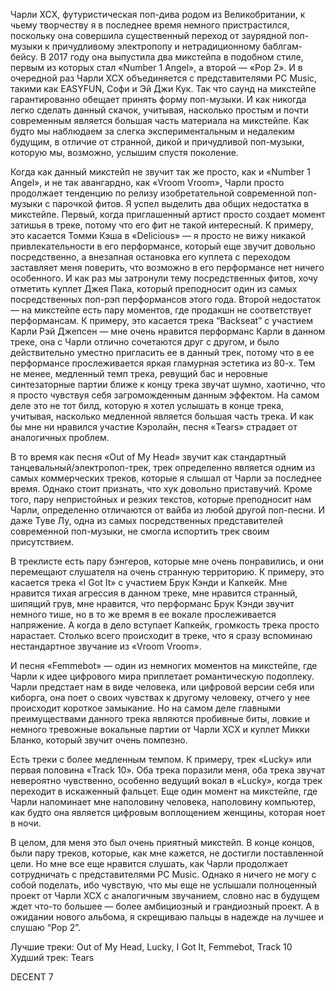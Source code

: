 Чарли XCX, футуристическая поп-дива родом из Великобритании, к чьему творчеству я в последнее время немного пристрастился, поскольку она совершила существенный переход от заурядной поп-музыки к причудливому электропопу и нетрадиционному баблгам-бейсу. В 2017 году она выпустила два микстейпа в подобном стиле, первым из которых стал «Number 1 Angel», а второй — «Pop 2». И в очередной раз Чарли XCX объединяется с представителями PC Music, такими как EASYFUN, Софи и Эй Джи Кук. Так что саунд на микстейпе гарантированно обещает принять форму поп-музыки. И как никогда легко сделать данный скачок, учитывая, насколько простым и почти современным является большая часть материала на микстейпе. Как будто мы наблюдаем за слегка экспериментальным и недалеким будущим, в отличие от странной, дикой и причудливой поп-музыки, которую мы, возможно, услышим спустя поколение.

Когда как данный микстейп не звучит так же просто, как и «Number 1 Angel», и не так авангардно, как «Vroom Vroom», Чарли просто продолжает тенденцию по релизу изобретательной современной поп-музыки с парочкой фитов. Я успел выделить два общих недостатка в микстейпе. Первый, когда приглашенный артист просто создает момент затишья в треке, потому что его фит не такой интересный. К примеру, это касается Томми Кэша в «Delicious» — я просто не вижу никакой привлекательности в его перформансе, который еще звучит довольно посредственно, а внезапная остановка его куплета с переходом заставляет меня поверить, что возможно в его перформансе нет ничего особенного. И как раз мы затронули тему посредственных фитов, хочу отметить куплет Джея Пака, который преподносит один из самых посредственных поп-рэп перформансов этого года. Второй недостаток — на микстейпе есть пару моментов, где продакшн не соответствует перформансам. К примеру, это касается трека “Backseat” с участием Карли Рэй Джепсен — мне очень нравится перформанс Карли в данном треке, она с Чарли отлично сочетаются друг с другом, и было действительно уместно пригласить ее в данный трек, потому что в ее перформансе прослеживается яркая гламурная эстетика из 80-х. Тем не менее, медленный темп трека, ревущий бас и неровные синтезаторные партии ближе к концу трека звучат шумно, хаотично, что я просто чувствуя себя загроможденным данным эффектом. На самом деле это не тот билд, которую я хотел услышать в конце трека, учитывая, насколько медленной является большая часть трека. И как бы мне ни нравился участие Кэролайн, песня «Tears» страдает от аналогичных проблем.

В то время как песня «Out of My Head» звучит как стандартный танцевальный/электропоп-трек, трек определенно является одним из самых коммерческих треков, которые я слышал от Чарли за последнее время. Однако стоит признать, что хук довольно приставучий. Кроме того, пару непристойных и резких текстов, которые преподносит нам Чарли, определенно отличаются от вайба из любой другой поп-песни. И даже Туве Лу, одна из самых посредственных представителей современной поп-музыки, не смогла испортить трек своим присутствием.

В треклисте есть пару бэнгеров, которые мне очень понравились, и они перемещают слушателя на очень странную территорию. К примеру, это касается трека «I Got It» с участием Брук Кэнди и Капкейк. Мне нравится тихая агрессия в данном треке, мне нравится странный, шипящий грув, мне нравится, что перформанс Брук Кэнди звучит немного тише, но в то же время в ее вокале прослеживается напряжение. А когда в дело вступает Капкейк, громкость трека просто нарастает. Столько всего происходит в треке, что я сразу вспоминаю нестандартное звучание из «Vroom Vroom».

И песня «Femmebot» — один из немногих моментов на микстейпе, где Чарли к идее цифрового мира приплетает романтическую подоплеку. Чарли предстает нам в виде человека, или цифровой версии себя или киборга, она поет о своих чувствах к другому человеку, отчего у нее происходит короткое замыкание. Но на самом деле главными преимуществами данного трека являются пробивные биты, ловкие и немного тревожные вокальные партии от Чарли XCX и куплет Микки Бланко, который звучит очень помпезно.

Есть треки с более медленным темпом. К примеру, трек «Lucky» или первая половина «Track 10». Оба трека поразили меня, оба трека звучат невероятно чувственно, особенно ведущий вокал в «Lucky», когда трек переходит в искаженный фальцет. Еще один момент на микстейпе, где Чарли напоминает мне наполовину человека, наполовину компьютер, как будто она является цифровым воплощением женщины, которая ноет в ночи.

В целом, для меня это был очень приятный микстейп. В конце концов, были пару треков, которые, как мне кажется, не достигли поставленной цели. Но мне все еще нравится слушать, как Чарли продолжает сотрудничать с представителями PC Music. Однако я ничего не могу с собой поделать, ибо чувствую, что мы еще не услышали полноценный проект от Чарли XCX с аналогичным звучанием, словно нас в будущем ждет что-то большее — более амбициозный и грандиозный проект. А в ожидании нового альбома, я скрещиваю пальцы в надежде на лучшее и слушаю “Pop 2”.

Лучшие треки: Out of My Head, Lucky, I Got It, Femmebot, Track 10
Худший трек: Tears

DECENT 7
